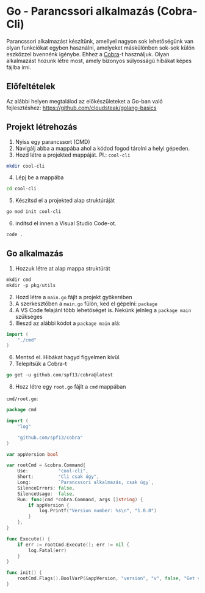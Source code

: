 # Go - Parancssori alkalmazás (Cobra-Cli)

Parancssori alkalmazást készítünk, amellyel nagyon sok lehetőségünk van olyan funkciókat egyben használni, amelyeket máskülönben sok-sok külön eszközzel bvennénk igénybe. Ehhez a [Cobra](https://github.com/spf13/cobra)-t használjuk. Olyan alkalmazást hozunk létre most, amely bizonyos súlyosságú hibákat képes fájlba írni.

## Előfeltételek

Az alábbi helyen megtalálod az előkészületeket a Go-ban való fejlesztéshez: https://github.com/cloudsteak/golang-basics

## Projekt létrehozás

1. Nyiss egy parancssort (CMD)
2. Navigálj abba a mappába ahol a kódod fogod tárolni a helyi gépeden.
3. Hozd létre a projekted mappáját. Pl.: `cool-cli`

```bash
mkdir cool-cli
```

4. Lépj be a mappába

```bash
cd cool-cli
```

5. Készítsd el a projekted alap struktúráját

```bash
go mod init cool-cli
```

6. indítsd el innen a Visual Studio Code-ot.

```bash
code .
```

## Go alkalmazás


1. Hozzuk létre at alap mappa struktúrát

```go
mkdir cmd
mkdir -p pkg/utils
```

2. Hozd létre a `main.go` fájlt a projekt gyökerében
3. A szerkesztőben a `main.go` fülön, ked el gépelni: `package`
4. A VS Code felajánl több lehetőséget is. Nekünk jelnleg a `package main` szükséges
5. Illeszd az alábbi kódot a `package main` alá:

```go
import (
	"./cmd"
)
```

6. Mentsd el. Hibákat hagyd figyelmen kívül.
7. Telepítsük a Cobra-t
```go
go get -u github.com/spf13/cobra@latest
```

8. Hozz létre egy `root.go` fájlt a `cmd` mappában

`cmd/root.go`:

```go
package cmd

import (
	"log"

	"github.com/spf13/cobra"
)

var appVersion bool

var rootCmd = &cobra.Command{
	Use:           "cool-cli",
	Short:         "Cli csak úgy",
	Long:          `Parancssori alkalmazás, csak úgy`,
	SilenceErrors: false,
	SilenceUsage:  false,
	Run: func(cmd *cobra.Command, args []string) {
		if appVersion {
			log.Printf("Version number: %s\n", "1.0.0")
		}
	},
}

func Execute() {
	if err := rootCmd.Execute(); err != nil {
		log.Fatal(err)
	}
}

func init() {
	rootCmd.Flags().BoolVarP(&appVersion, "version", "v", false, "Get version number")
}
```